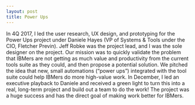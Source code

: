 ```yaml
---
layout: post
title: Power Ups
---
```


In 4Q 2017, I led the user research, UX design, and prototyping for the Power Ups project under Daniele Hayes (VP of Systems & Tools under the CIO, Fletcher Previn). Jeff Robke was the project lead, and I was the sole designer on the project. Our mission was to quickly validate the problem that IBMers are not getting as much value and productivity from the current tools suite as they could, and then propose a potential solution. We pitched the idea that new, small automations (“power ups”) integrated with the tool suite could help IBMers do more high-value work. In December, I led an executive playback to Daniele and received a green light to turn this into a real, long-term project and build out a team to do the work! The project was a huge success and has the direct goal of making work better for IBMers.

